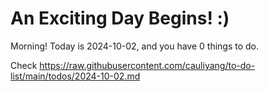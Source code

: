 # An Exciting Day Begins! :)

Morning! Today is 2024-10-02, and you have 0 things to do.

Check https://raw.githubusercontent.com/cauliyang/to-do-list/main/todos/2024-10-02.md